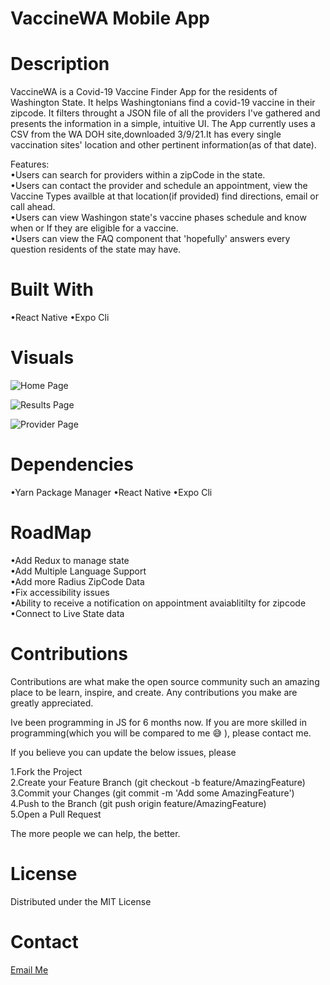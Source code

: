 # VaccineWA Mobile App

# Description
VaccineWA is a Covid-19 Vaccine Finder App for the residents of Washington State. It helps Washingtonians find a covid-19 vaccine in their zipcode. It filters throught a JSON file of all the providers I've gathered and presents the information in a simple, intuitive UI.
The App currently uses a CSV from the WA DOH site,downloaded 3/9/21.It has every single vaccination sites' location and other pertinent information(as of that date). 

Features:<br>
•Users can search for providers within a zipCode in the state.<br>
•Users can contact the provider and schedule an appointment, view the Vaccine Types availble at that location(if provided) find directions, email or call ahead.<br>
•Users can view Washingon state's vaccine phases schedule and know when or If they are eligible for a vaccine.<br>
•Users can view the FAQ component that 'hopefully' answers every question residents of the state may have.<br>

# Built With
•React Native 
•Expo Cli

# Visuals
![Home Page](/assets/public/HomeComponent.jpg?raw=true "Home Page")

![Results Page](/assets/public/ResultsComponent.jpg?raw=true "Results Page")

![Provider Page](/assets/public/ProviderComponent.jpg?raw=true "Provider Page")


# Dependencies
•Yarn Package Manager
•React Native
•Expo Cli


# RoadMap
•Add Redux to manage state<br>
•Add Multiple Language Support<br>
•Add more Radius ZipCode Data<br>
•Fix accessibility issues<br>
•Ability to receive a notification on appointment avaiablitilty for zipcode<br>
•Connect to Live State data<br>

# Contributions
Contributions are what make the open source community such an amazing place to be learn, inspire, and create. Any contributions you make are greatly appreciated.

Ive been programming in JS for 6 months now. If you are more skilled in programming(which you will be compared to me 😅 ), please contact me.

If you believe you can update the below issues, please

1.Fork the Project<br>
2.Create your Feature Branch (git checkout -b feature/AmazingFeature)<br>
3.Commit your Changes (git commit -m 'Add some AmazingFeature')<br>
4.Push to the Branch (git push origin feature/AmazingFeature)<br>
5.Open a Pull Request<br>

The more people we can help, the better. 


# License
Distributed under the MIT License

# Contact
[Email Me](mailto:nasir.a.abdirahman@outlook.com)




